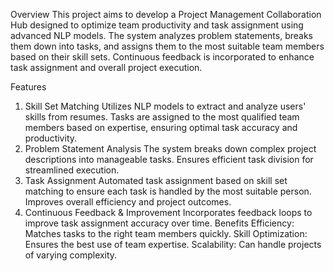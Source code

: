 Overview
This project aims to develop a Project Management Collaboration Hub designed to optimize team productivity and task assignment using advanced NLP models. The system analyzes problem statements, breaks them down into tasks, and assigns them to the most suitable team members based on their skill sets. Continuous feedback is incorporated to enhance task assignment and overall project execution.

Features
1. Skill Set Matching
Utilizes NLP models to extract and analyze users' skills from resumes.
Tasks are assigned to the most qualified team members based on expertise, ensuring optimal task accuracy and productivity.
2. Problem Statement Analysis
The system breaks down complex project descriptions into manageable tasks.
Ensures efficient task division for streamlined execution.
3. Task Assignment
Automated task assignment based on skill set matching to ensure each task is handled by the most suitable person.
Improves overall efficiency and project outcomes.
4. Continuous Feedback & Improvement
Incorporates feedback loops to improve task assignment accuracy over time.
Benefits
Efficiency: Matches tasks to the right team members quickly.
Skill Optimization: Ensures the best use of team expertise.
Scalability: Can handle projects of varying complexity.
